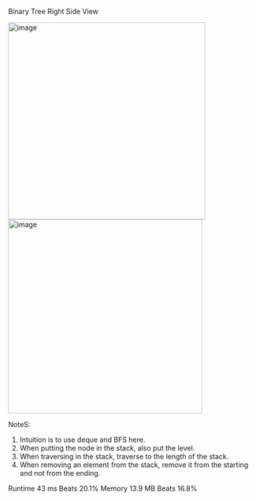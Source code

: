 Binary Tree Right Side View

<img width="400" alt="image" src="https://user-images.githubusercontent.com/25766765/221286276-4e438718-654c-46b7-a3d8-c5ad168c877c.png">

<img width="394" alt="image" src="https://user-images.githubusercontent.com/25766765/221286315-b876c4de-9ee9-4c08-8e1f-dc66fb52135e.png">

NoteS:
1. Intuition is to use deque and BFS here.
2. When putting the node in the stack, also put the level.
3. When traversing in the stack, traverse to the length of the stack.
4. When removing an element from the stack, remove it from the starting and not from the ending.

Runtime
43 ms
Beats
20.1%
Memory
13.9 MB
Beats
16.8%
